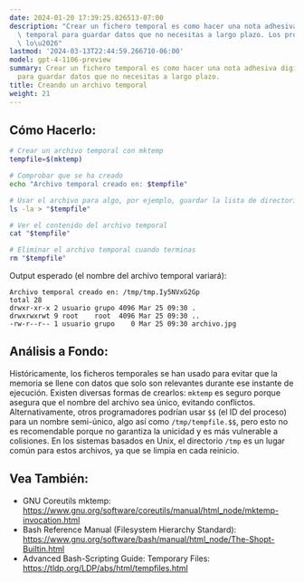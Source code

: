 ```yaml
---
date: 2024-01-20 17:39:25.826513-07:00
description: "Crear un fichero temporal es como hacer una nota adhesiva digital, algo\
  \ temporal para guardar datos que no necesitas a largo plazo. Los programadores\
  \ lo\u2026"
lastmod: '2024-03-13T22:44:59.266710-06:00'
model: gpt-4-1106-preview
summary: Crear un fichero temporal es como hacer una nota adhesiva digital, algo temporal
  para guardar datos que no necesitas a largo plazo.
title: Creando un archivo temporal
weight: 21
---
```


## Cómo Hacerlo:
```Bash
# Crear un archivo temporal con mktemp
tempfile=$(mktemp)

# Comprobar que se ha creado
echo "Archivo temporal creado en: $tempfile"

# Usar el archivo para algo, por ejemplo, guardar la lista de directorios
ls -la > "$tempfile"

# Ver el contenido del archivo temporal
cat "$tempfile"

# Eliminar el archivo temporal cuando terminas
rm "$tempfile"
```

Output esperado (el nombre del archivo temporal variará):
```
Archivo temporal creado en: /tmp/tmp.Iy5NVxG2Gp
total 28
drwxr-xr-x 2 usuario grupo 4096 Mar 25 09:30 .
drwxrwxrwt 9 root    root  4096 Mar 25 09:30 ..
-rw-r--r-- 1 usuario grupo    0 Mar 25 09:30 archivo.jpg
```

## Análisis a Fondo:
Históricamente, los ficheros temporales se han usado para evitar que la memoria se llene con datos que solo son relevantes durante ese instante de ejecución. Existen diversas formas de crearlos: `mktemp` es seguro porque asegura que el nombre del archivo sea único, evitando conflictos. Alternativamente, otros programadores podrían usar `$$` (el ID del proceso) para un nombre semi-único, algo así como `/tmp/tempfile.$$`, pero esto no es recomendable porque no garantiza la unicidad y es más vulnerable a colisiones. En los sistemas basados en Unix, el directorio `/tmp` es un lugar común para estos archivos, ya que se limpia en cada reinicio.

## Vea También:
- GNU Coreutils mktemp: https://www.gnu.org/software/coreutils/manual/html_node/mktemp-invocation.html
- Bash Reference Manual (Filesystem Hierarchy Standard): https://www.gnu.org/software/bash/manual/html_node/The-Shopt-Builtin.html
- Advanced Bash-Scripting Guide: Temporary Files: https://tldp.org/LDP/abs/html/tempfiles.html
